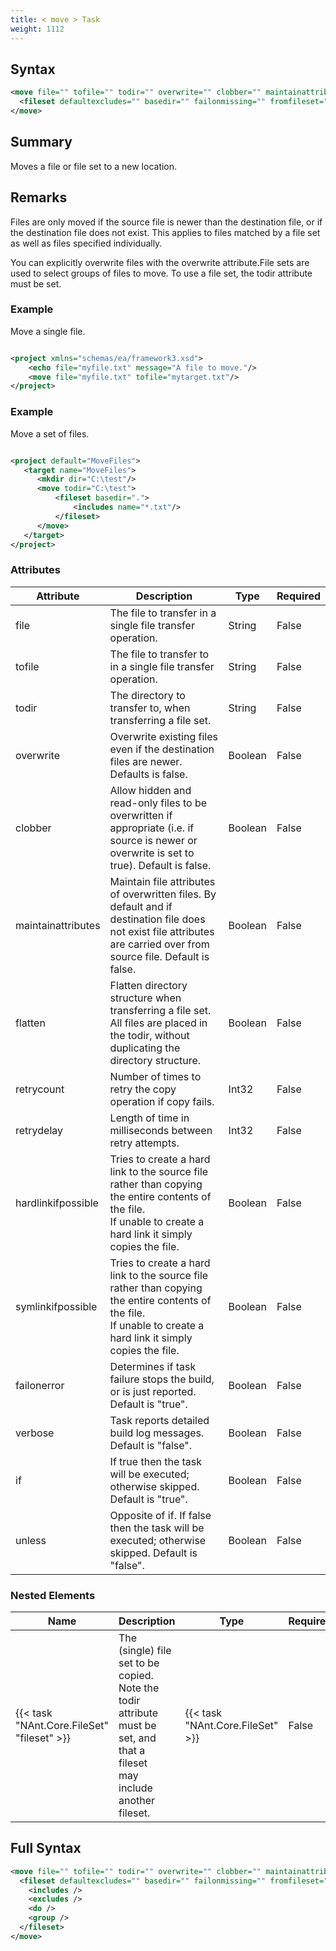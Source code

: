 ```yaml
---
title: < move > Task
weight: 1112
---
```

## Syntax
```xml
<move file="" tofile="" todir="" overwrite="" clobber="" maintainattributes="" flatten="" retrycount="" retrydelay="" hardlinkifpossible="" symlinkifpossible="" failonerror="" verbose="" if="" unless="">
  <fileset defaultexcludes="" basedir="" failonmissing="" fromfileset="" sort="" />
</move>
```
## Summary ##
Moves a file or file set to a new location.

## Remarks ##
Files are only moved if the source file is newer than the destination file, or if the destination file does not exist.  This applies to files matched by a file set as well as files specified individually.

You can explicitly overwrite files with the overwrite attribute.File sets are used to select groups of files to move. To use a file set, the todir attribute must be set.



### Example ###
Move a single file.


```xml

<project xmlns="schemas/ea/framework3.xsd">
    <echo file="myfile.txt" message="A file to move."/>
    <move file="myfile.txt" tofile="mytarget.txt"/>
</project>

```


### Example ###
Move a set of files.


```xml

<project default="MoveFiles">
   <target name="MoveFiles">
      <mkdir dir="C:\test"/>
      <move todir="C:\test">
          <fileset basedir=".">
              <includes name="*.txt"/>
          </fileset>
      </move>
   </target>
</project>

```



### Attributes
| Attribute | Description | Type | Required |
| --------- | ----------- | ---- | -------- |
| file | The file to transfer in a single file transfer operation. | String | False |
| tofile | The file to transfer to in a single file transfer operation. | String | False |
| todir | The directory to transfer to, when transferring a file set. | String | False |
| overwrite | Overwrite existing files even if the destination files are newer. Defaults is false. | Boolean | False |
| clobber | Allow hidden and read-only files to be overwritten if appropriate (i.e. if source is newer or overwrite is set to true). Default is false. | Boolean | False |
| maintainattributes | Maintain file attributes of overwritten files. By default and if destination file does not exist file attributes are carried over from source file. Default is false. | Boolean | False |
| flatten | Flatten directory structure when transferring a file set. All files are placed in the todir, without duplicating the directory structure. | Boolean | False |
| retrycount | Number of times to retry the copy operation if copy fails. | Int32 | False |
| retrydelay | Length of time in milliseconds between retry attempts. | Int32 | False |
| hardlinkifpossible | Tries to create a hard link to the source file rather than copying the entire contents of the file.<br>If unable to create a hard link it simply copies the file. | Boolean | False |
| symlinkifpossible | Tries to create a hard link to the source file rather than copying the entire contents of the file.<br>If unable to create a hard link it simply copies the file. | Boolean | False |
| failonerror | Determines if task failure stops the build, or is just reported. Default is &quot;true&quot;. | Boolean | False |
| verbose | Task reports detailed build log messages.  Default is &quot;false&quot;. | Boolean | False |
| if | If true then the task will be executed; otherwise skipped. Default is &quot;true&quot;. | Boolean | False |
| unless | Opposite of if.  If false then the task will be executed; otherwise skipped. Default is &quot;false&quot;. | Boolean | False |

### Nested Elements
| Name | Description | Type | Required |
| ---- | ----------- | ---- | -------- |
| {{< task "NAnt.Core.FileSet" "fileset" >}}| The (single) file set to be copied.<br>Note the todir attribute must be set, and that a fileset<br>may include another fileset. | {{< task "NAnt.Core.FileSet" >}} | False |

## Full Syntax
```xml
<move file="" tofile="" todir="" overwrite="" clobber="" maintainattributes="" flatten="" retrycount="" retrydelay="" hardlinkifpossible="" symlinkifpossible="" failonerror="" verbose="" if="" unless="">
  <fileset defaultexcludes="" basedir="" failonmissing="" fromfileset="" sort="" if="" unless="">
    <includes />
    <excludes />
    <do />
    <group />
  </fileset>
</move>
```
